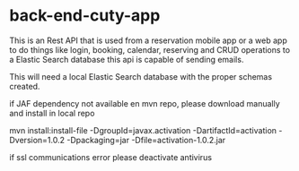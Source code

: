 # back-end-cuty-app
This is an Rest API that is used from a reservation mobile app or a web app to do things like
login, booking, calendar, reserving and CRUD operations to a Elastic Search database
this api is capable of sending emails.

This will need a local Elastic Search database with the proper schemas created.

if JAF dependency not available en mvn repo, please download manually and install in local repo

mvn install:install-file -DgroupId=javax.activation -DartifactId=activation -Dversion=1.0.2 -Dpackaging=jar -Dfile=activation-1.0.2.jar

if ssl communications error please deactivate antivirus